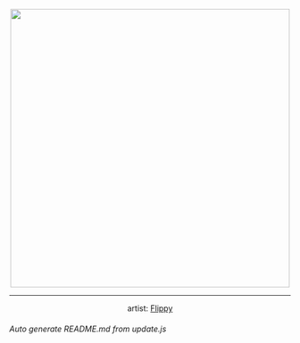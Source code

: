 
<p align="center">
  <img width="500" src="https://nekos.best/api/v2/neko/0572.png">
  <hr/>
  <center>
    artist: <a href="https://www.pixiv.net/en/artworks/93131692">Flippy</a>
  </center>
</p>


###### Auto generate README.md from update.js

